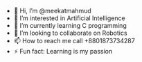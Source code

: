 - 👋 Hi, I’m @meekatmahmud
- 👀 I’m interested in Artificial Intelligence 
- 🌱 I’m currently learning C programming
- 💞️ I’m looking to collaborate on Robotics 
- 📫 How to reach me call +8801873734287
- ⚡ Fun fact: Learning is my passion

<!---
meekatmahmud/meekatmahmud is a ✨ special ✨ repository because its `README.md` (this file) appears on your GitHub profile.
You can click the Preview link to take a look at your changes.
--->

